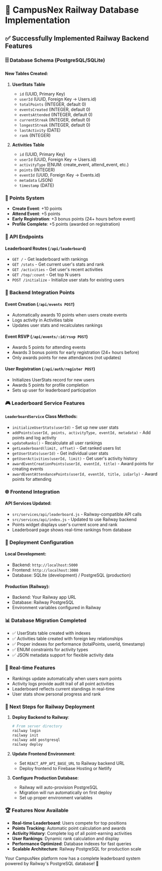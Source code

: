 # 🚀 CampusNex Railway Database Implementation

## ✅ Successfully Implemented Railway Backend Features

### 🗄️ Database Schema (PostgreSQL/SQLite)

#### New Tables Created:
1. **UserStats Table**
   - `id` (UUID, Primary Key)
   - `userId` (UUID, Foreign Key → Users.id)
   - `totalPoints` (INTEGER, default 0)
   - `eventsCreated` (INTEGER, default 0)
   - `eventsAttended` (INTEGER, default 0)
   - `currentStreak` (INTEGER, default 0)
   - `longestStreak` (INTEGER, default 0)
   - `lastActivity` (DATE)
   - `rank` (INTEGER)

2. **Activities Table**
   - `id` (UUID, Primary Key)
   - `userId` (UUID, Foreign Key → Users.id)
   - `activityType` (ENUM: create_event, attend_event, etc.)
   - `points` (INTEGER)
   - `eventId` (UUID, Foreign Key → Events.id)
   - `metadata` (JSON)
   - `timestamp` (DATE)

### 🎯 Points System
- **Create Event**: +10 points
- **Attend Event**: +5 points
- **Early Registration**: +3 bonus points (24+ hours before event)
- **Profile Complete**: +5 points (awarded on registration)

### 🔗 API Endpoints

#### Leaderboard Routes (`/api/leaderboard`)
- `GET /` - Get leaderboard with rankings
- `GET /stats` - Get current user's stats and rank
- `GET /activities` - Get user's recent activities
- `GET /top/:count` - Get top N users
- `POST /initialize` - Initialize user stats for existing users

### 🔧 Backend Integration Points

#### Event Creation (`/api/events POST`)
- Automatically awards 10 points when users create events
- Logs activity in Activities table
- Updates user stats and recalculates rankings

#### Event RSVP (`/api/events/:id/rsvp POST`)
- Awards 5 points for attending events
- Awards 3 bonus points for early registration (24+ hours before)
- Only awards points for new attendances (not updates)

#### User Registration (`/api/auth/register POST`)
- Initializes UserStats record for new users
- Awards 5 points for profile completion
- Sets up user for leaderboard participation

### 🎮 Leaderboard Service Features

#### `LeaderboardService` Class Methods:
- `initializeUserStats(userId)` - Set up new user stats
- `addPoints(userId, points, activityType, eventId, metadata)` - Add points and log activity
- `updateRanks()` - Recalculate all user rankings
- `getLeaderboard(limit, offset)` - Get ranked users list
- `getUserStats(userId)` - Get individual user stats
- `getUserActivities(userId, limit)` - Get user's activity history
- `awardEventCreationPoints(userId, eventId, title)` - Award points for creating events
- `awardEventAttendancePoints(userId, eventId, title, isEarly)` - Award points for attending

### 🌐 Frontend Integration

#### API Services Updated:
- `src/services/api/leaderboard.js` - Railway-compatible API calls
- `src/services/api/index.js` - Updated to use Railway backend
- Points widget displays user's current score and rank
- Leaderboard page shows real-time rankings from database

### 🚀 Deployment Configuration

#### Local Development:
- Backend: `http://localhost:5000`
- Frontend: `http://localhost:3000`
- Database: SQLite (development) / PostgreSQL (production)

#### Production (Railway):
- Backend: Your Railway app URL
- Database: Railway PostgreSQL
- Environment variables configured in Railway

### 📊 Database Migration Completed
- ✅ UserStats table created with indexes
- ✅ Activities table created with foreign key relationships
- ✅ Proper indexes for performance (totalPoints, userId, timestamp)
- ✅ ENUM constraints for activity types
- ✅ JSON metadata support for flexible activity data

### 🔄 Real-time Features
- Rankings update automatically when users earn points
- Activity logs provide audit trail of all point activities
- Leaderboard reflects current standings in real-time
- User stats show personal progress and rank

### 🎯 Next Steps for Railway Deployment
1. **Deploy Backend to Railway**:
   ```bash
   # From server directory
   railway login
   railway init
   railway add postgresql
   railway deploy
   ```

2. **Update Frontend Environment**:
   - Set `REACT_APP_API_BASE_URL` to Railway backend URL
   - Deploy frontend to Firebase Hosting or Netlify

3. **Configure Production Database**:
   - Railway will auto-provision PostgreSQL
   - Migration will run automatically on first deploy
   - Set up proper environment variables

### 🏆 Features Now Available
- **Real-time Leaderboard**: Users compete for top positions
- **Points Tracking**: Automatic point calculation and awards
- **Activity History**: Complete log of all point-earning activities
- **User Rankings**: Dynamic rank calculation and display
- **Performance Optimized**: Database indexes for fast queries
- **Scalable Architecture**: Railway PostgreSQL for production scale

Your CampusNex platform now has a complete leaderboard system powered by Railway's PostgreSQL database! 🎉